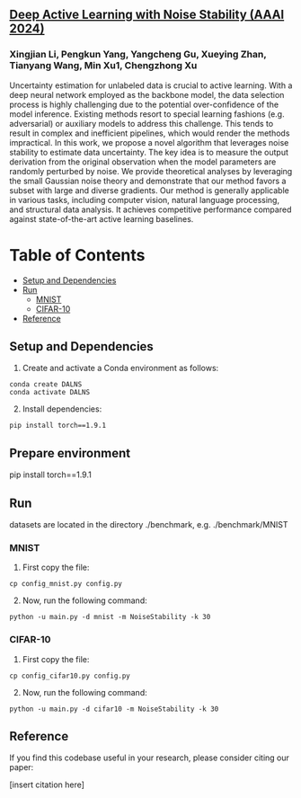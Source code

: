 ## [Deep Active Learning with Noise Stability (AAAI 2024)](https://arxiv.org/pdf/2205.13340.pdf)
### Xingjian Li, Pengkun Yang, Yangcheng Gu, Xueying Zhan, Tianyang Wang, Min Xu1, Chengzhong Xu

Uncertainty estimation for unlabeled data is crucial to active
learning. With a deep neural network employed as the backbone model, the data selection process is highly challenging
due to the potential over-confidence of the model inference.
Existing methods resort to special learning fashions (e.g. adversarial) or auxiliary models to address this challenge. This tends
to result in complex and inefficient pipelines, which would
render the methods impractical. In this work, we propose a
novel algorithm that leverages noise stability to estimate data
uncertainty. The key idea is to measure the output derivation
from the original observation when the model parameters are
randomly perturbed by noise. We provide theoretical analyses
by leveraging the small Gaussian noise theory and demonstrate that our method favors a subset with large and diverse
gradients. Our method is generally applicable in various tasks,
including computer vision, natural language processing, and
structural data analysis. It achieves competitive performance
compared against state-of-the-art active learning baselines.

Table of Contents
=================

  * [Setup and Dependencies](#setup-and-dependencies)
  * [Run](#run)
    * [MNIST](#mnist)
    * [CIFAR-10](#cifar-10)
   * [Reference](#reference)

## Setup and Dependencies

1. Create and activate a Conda environment as follows:
```
conda create DALNS
conda activate DALNS
```
2. Install dependencies:
```
pip install torch==1.9.1
```

## Prepare environment
pip install torch==1.9.1

## Run 
datasets are located in the directory ./benchmark, e.g. ./benchmark/MNIST

### MNIST
1. First copy the file:
```
cp config_mnist.py config.py
```
2. Now, run the following command:
```
python -u main.py -d mnist -m NoiseStability -k 30
```

### CIFAR-10
1. First copy the file:
```
cp config_cifar10.py config.py
```
2. Now, run the following command:
```
python -u main.py -d cifar10 -m NoiseStability -k 30
```

## Reference
If you find this codebase useful in your research, please consider citing our paper:

[insert citation here]
